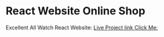# React Website Online Shop

Excellent All Watch React Website: [Live Project link Click Me:](https://curious-profiterole-038561.netlify.app/)

